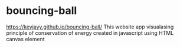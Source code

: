 # bouncing-ball
https://keyjayy.github.io/bouncing-ball/
This website app visualasing principle of conservation of energy
created in javascript using HTML canvas element
